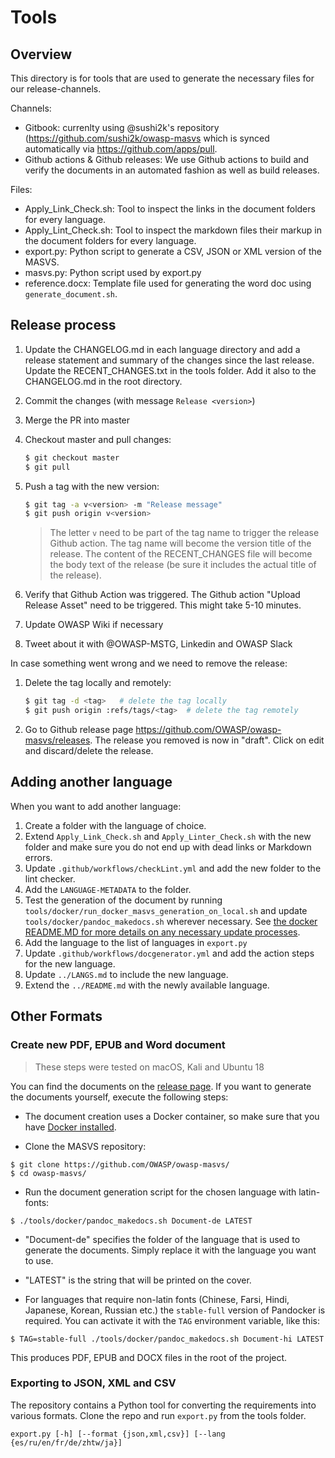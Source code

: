 # Tools

## Overview

This directory is for tools that are used to generate the necessary files for our release-channels.

Channels:

- Gitbook: currenlty using @sushi2k's repository (https://github.com/sushi2k/owasp-masvs which is synced automatically via https://github.com/apps/pull.
- Github actions & Github releases: We use Github actions to build and verify the documents in an automated fashion as well as build releases.

Files:

- Apply_Link_Check.sh: Tool to inspect the links in the document folders for every language.
- Apply_Lint_Check.sh: Tool to inspect the markdown files their markup in the document folders for every language.
- export.py: Python script to generate a CSV, JSON or XML version of the MASVS.
- masvs.py: Python script used by export.py
- reference.docx: Template file used for generating the word doc using `generate_document.sh`.

## Release process

1. Update the CHANGELOG.md in each language directory and add a release statement and summary of the changes since the last release. Update the RECENT_CHANGES.txt in the tools folder. Add it also to the CHANGELOG.md in the root directory.
2. Commit the changes (with message `Release <version>`)
3. Merge the PR into master
4. Checkout master and pull changes:

    ```bash
    $ git checkout master
    $ git pull
    ```

5. Push a tag with the new version:

    ```bash
    $ git tag -a v<version> -m "Release message"
    $ git push origin v<version>
    ```

    > The letter `v` need to be part of the tag name to trigger the release Github action. The tag name will become the version title of the release. The content of the RECENT_CHANGES file will become the body text of the release (be sure it includes the actual title of the release).

6. Verify that Github Action was triggered. The Github action "Upload Release Asset" need to be triggered. This might take 5-10 minutes.
7. Update OWASP Wiki if necessary
8. Tweet about it with @OWASP-MSTG, Linkedin and OWASP Slack

In case something went wrong and we need to remove the release:

1. Delete the tag locally and remotely:

    ```bash
    $ git tag -d <tag>   # delete the tag locally
    $ git push origin :refs/tags/<tag>  # delete the tag remotely
    ```

2. Go to Github release page <https://github.com/OWASP/owasp-masvs/releases>. The release you removed is now in "draft". Click on edit and discard/delete the release.

## Adding another language

When you want to add another language:

1. Create a folder with the language of choice.
2. Extend `Apply_Link_Check.sh` and `Apply_Linter_Check.sh` with the new folder and make sure you do not end up with dead links or Markdown errors.
3. Update `.github/workflows/checkLint.yml` and add the new folder to the lint checker.
4. Add the `LANGUAGE-METADATA` to the folder.
5. Test the generation of the document by running `tools/docker/run_docker_masvs_generation_on_local.sh` and update `tools/docker/pandoc_makedocs.sh` wherever necessary. See [the docker README.MD for more details on any necessary update processes](docker/README.md).
6. Add the language to the list of languages in `export.py`
7. Update `.github/workflows/docgenerator.yml` and add the action steps for the new language.
8. Update `../LANGS.md` to include the new language.
9. Extend the `../README.md` with the newly available language.


## Other Formats

### Create new PDF, EPUB and Word document

> These steps were tested on macOS, Kali and Ubuntu 18

You can find the documents on the [release page](https://github.com/OWASP/owasp-masvs/releases). If you want to generate the documents yourself, execute the following steps:

- The document creation uses a Docker container, so make sure that you have [Docker installed](https://www.docker.com/products/docker-desktop).

- Clone the MASVS repository:

```shell
$ git clone https://github.com/OWASP/owasp-masvs/
$ cd owasp-masvs/
```

- Run the document generation script for the chosen language with latin-fonts:

```shell
$ ./tools/docker/pandoc_makedocs.sh Document-de LATEST
```

- "Document-de" specifies the folder of the language that is used to generate the documents. Simply replace it with the language you want to use.
- "LATEST" is the string that will be printed on the cover.

- For languages that require non-latin fonts (Chinese, Farsi, Hindi, Japanese, Korean, Russian etc.) the `stable-full` version of Pandocker is required. You can activate it with the `TAG` environment variable, like this:

```shell
$ TAG=stable-full ./tools/docker/pandoc_makedocs.sh Document-hi LATEST
```

This produces PDF, EPUB and DOCX files in the root of the project.

### Exporting to JSON, XML and CSV

The repository contains a Python tool for converting the requirements into various formats. Clone the repo and run `export.py` from the tools folder.

```shell
export.py [-h] [--format {json,xml,csv}] [--lang {es/ru/en/fr/de/zhtw/ja}]
```
